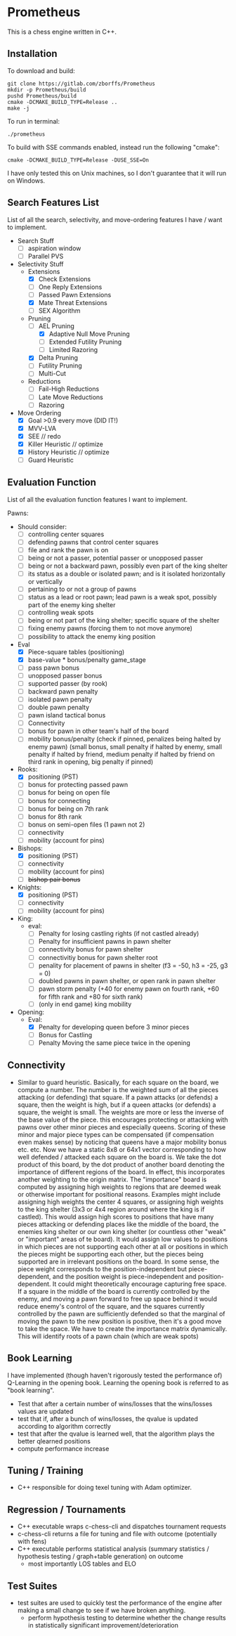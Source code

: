 Prometheus
==========
This is a chess engine written in C++.

Installation
------------
To download and build:
```shell
git clone https://gitlab.com/zborffs/Prometheus
mkdir -p Prometheus/build
pushd Prometheus/build
cmake -DCMAKE_BUILD_TYPE=Release ..
make -j
```

To run in terminal:
```shell
./prometheus
```

To build with SSE commands enabled, instead run the following "cmake":
```shell
cmake -DCMAKE_BUILD_TYPE=Release -DUSE_SSE=On
```

I have only tested this on Unix machines, so I don't guarantee that it will run on Windows.

Search Features List
--------------------
List of all the search, selectivity, and move-ordering features I have / want to implement.

- Search Stuff
    * [ ] aspiration window
    * [ ] Parallel PVS
- Selectivity Stuff
    - Extensions
        * [x] Check Extensions
        * [ ] One Reply Extensions
        * [ ] Passed Pawn Extensions
        * [x] Mate Threat Extensions
        * [ ] SEX Algorithm
    - Pruning
        * [ ] AEL Pruning
            * [X] Adaptive Null Move Pruning
            * [ ] Extended Futility Pruning
            * [ ] Limited Razoring
        * [x] Delta Pruning
        * [ ] Futility Pruning
        * [ ] Multi-Cut
    - Reductions
        * [ ] Fail-High Reductions
        * [ ] Late Move Reductions
        * [ ] Razoring
- Move Ordering
    * [x] Goal >0.9 every move (DID IT!)
    * [x] MVV-LVA
    * [X] SEE // redo
    * [x] Killer Heuristic // optimize
    * [x] History Heuristic // optimize
    * [ ] Guard Heuristic

Evaluation Function
-------------------
List of all the evaluation function features I want to implement.

Pawns:
- Should consider:
  - [ ] controlling center squares
  - [ ] defending pawns that control center squares
  - [ ] file and rank the pawn is on
  - [ ] being or not a passer, potential passer or unopposed passer
  - [ ] being or not a backward pawn, possibly even part of the king shelter
  - [ ] its status as a double or isolated pawn; and is it isolated horizontally or vertically
  - [ ] pertaining to or not a group of pawns
  - [ ] status as a lead or root pawn; lead pawn is a weak spot, possibly part of the enemy king shelter
  - [ ] controlling weak spots
  - [ ] being or not part of the king shelter; specific square of the shelter
  - [ ] fixing enemy pawns (forcing them to not move anymore)
  - [ ] possibility to attack the enemy king position
- Eval
  - [x] Piece-square tables (positioning)
  - [x] base-value * bonus/penalty game_stage
  - [ ] pass pawn bonus
  - [ ] unopposed passer bonus
  - [ ] supported passer (by rook)
  - [ ] backward pawn penalty
  - [ ] isolated pawn penalty
  - [ ] double pawn penalty
  - [ ] pawn island tactical bonus
  - [ ] Connectivity 
  - [ ] bonus for pawn in other team's half of the board
  - [ ] mobility bonus/penalty (check if pinned, penalizes being halted by enemy pawn) (small bonus, small penalty if halted by enemy, small penalty if halted by friend, medium penalty if halted by friend on third rank in opening, big penalty if pinned)

- Rooks:
  - [X] positioning (PST)
  - [ ] bonus for protecting passed pawn
  - [ ] bonus for being on open file
  - [ ] bonus for connecting
  - [ ] bonus for being on 7th rank
  - [ ] bonus for 8th rank
  - [ ] bonus on semi-open files (1 pawn not 2)
  - [ ] connectivity
  - [ ] mobility (account for pins)

- Bishops:
  - [x] positioning (PST)
  - [ ] connectivity
  - [ ] mobility (account for pins)
  - [ ] ~~bishop pair bonus~~

- Knights:
  - [x] positioning (PST)
  - [ ] connectivity
  - [ ] mobility (account for pins)

- King:
  - eval:
    - [ ] Penalty for losing castling rights (if not castled already)
    - [ ] Penalty for insufficient pawns in pawn shelter
    - [ ] connectivity bonus for pawn shelter
    - [ ] connectivitiy bonus for pawn shelter root
    - [ ] penality for placement of pawns in shelter (f3 = -50, h3 = -25, g3 = 0)
    - [ ] doubled pawns in pawn shelter, or open rank in pawn shelter
    - [ ] pawn storm penalty (+40 for enemy pawn on fourth rank, +60 for fifth rank and +80 for sixth rank)
    - [ ] (only in end game) king mobility

- Opening:
  - Eval:
    - [x] Penalty for developing queen before 3 minor pieces
    - [ ] Bonus for Castling
    - [ ] Penalty Moving the same piece twice in the opening

Connectivity
------------
- Similar to guard heuristic. Basically, for each square on the board, we compute a number. The number is the weighted
sum of all the pieces attacking (or defending) that square. If a pawn attacks (or defends) a square, then the weight is 
high, but if a queen attacks (or defends) a square, the weight is small. The weights are more or less the inverse of the
base value of the piece. this encourages protecting or attacking with pawns over other minor pieces and especially 
queens. Scoring of these minor and major piece types can be compensated (if compensation even makes sense) by noticing 
that queens have a major mobility bonus etc. etc. Now we have a static 8x8 or 64x1 vector corresponding to how well 
defended / attacked each square on the board is. We take the dot product of this board, by the dot product of another 
board denoting the importance of different regions of the board. In effect, this incorporates another weighting to the
origin matrix. The "importance" board is computed by assigning high weights to regions that are deemed weak or 
otherwise important for positional reasons. Examples might include assigning high weights the center 4 squares, or 
assigning high weights to the king shelter (3x3 or 4x4 region around where the king is if castled). This would assign 
high scores to positions that have many pieces attacking or defending places like the middle of the board, the enemies 
king shelter or our own king shelter (or countless other "weak" or "important" areas of te board). It would assign low 
values to positions in which pieces are not supporting each other at all or positions in which the pieces might be 
supporting each other, but the pieces being supported are in irrelevant positions on the board. In some sense, the piece
weight corresponds to the position-independent but piece-dependent, and the position weight is piece-independent and 
position-dependent. It could might theoretically encourage capturing free space. If a square in the middle of the board 
is currently controlled by the enemy, and moving a pawn forward to free up space behind it would reduce enemy's control
of the square, and the squares currently controlled by the pawn are sufficiently defended so that the marginal of moving
the pawn to the new position is positive, then it's a good move to take the space. We have to create the importance 
matrix dynamically. This will identify roots of a pawn chain (which are weak spots)


Book Learning
-------------
I have implemented (though haven't rigorously tested the performance of) Q-Learning in the opening book. Learning the 
opening book is referred to as "book learning".
  - Test that after a certain number of wins/losses that the wins/losses values are updated
  - test that if, after a bunch of wins/losses, the qvalue is updated according to algorithm correctly
  - test that after the qvalue is learned well, that the algorithm plays the better qlearned positions
  - compute performance increase

Tuning / Training
-----------------
- C++ responsible for doing texel tuning with Adam optimizer.

Regression / Tournaments
------------------------
- C++ executable wraps c-chess-cli and dispatches tournament requests
- c-chess-cli returns a file for tuning and file with outcome (potentially with fens)
- C++ executable performs statistical analysis (summary statistics / hypothesis testing / graph+table generation) on outcome
  - most importantly LOS tables and ELO

Test Suites
-----------
- test suites are used to quickly test the performance of the engine after making a small change to see if we have 
broken anything. 
  - perform hypothesis testing to determine whether the change results in statistically significant 
  improvement/deterioration